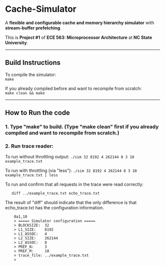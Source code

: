 # Cache-Simulator

A **flexible and configurable cache and memory hierarchy simulator** with **stream-buffer prefetching**.  

This is **Project #1** of **ECE 563: Microprocessor Architecture** at **NC State University**.

---

## Build Instructions

To compile the simulator:  
`make`

If you already compiled before and want to recompile from scratch:  
`make clean && make`

---

## How to Run the code

### 1. Type "make" to build.  (Type "make clean" first if you already compiled and want to recompile from scratch.)

### 2. Run trace reader:
To run without throttling output:
```./sim 32 8192 4 262144 8 3 10 example_trace.txt```

To run with throttling (via "less"):
```./sim 32 8192 4 262144 8 3 10 example_trace.txt | less```
   
To run and confirm that all requests in the trace were read correctly:
```./sim 32 8192 4 262144 8 3 10 ../example_trace.txt > echo_trace.txt
   diff ../example_trace.txt echo_trace.txt
```

The result of "diff" should indicate that the only difference is that echo_trace.txt has the configuration information.
```
	0a1,10
	> ===== Simulator configuration =====
	> BLOCKSIZE:  32
	> L1_SIZE:    8192
	> L1_ASSOC:   4
	> L2_SIZE:    262144
	> L2_ASSOC:   8
	> PREF_N:     3
	> PREF_M:     10
	> trace_file: ../example_trace.txt
	>
```
